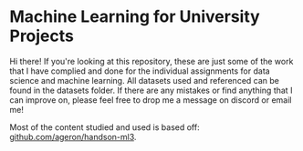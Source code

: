 # Machine Learning for University Projects

Hi there! If you're looking at this repository, these are just some of the work that I have complied and done for the individual assignments for data science and machine learning. All datasets used and referenced can be found in the datasets folder. If there are any mistakes or find anything that I can improve on, please feel free to drop me a message on discord or email me!

Most of the content studied and used is based off: [github.com/ageron/handson-ml3](github.com/ageron/handson-ml3).
